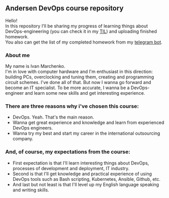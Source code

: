 ## Andersen DevOps course repository

Hello!  
In this repository I'll be sharing my progress of learning things about DevOps-engineering (you can check it in my [TIL](1.%20First%20homework/TIL.md)) and uploading finished homework.  
You also can get the list of my completed homework from my [telegram bot](https://t.me/RGHomeworkBot).
  
### About me
My name is Ivan Marchenko.  
I'm in love with computer hardware and I'm enthusiast in 
  this direction: building PCs, overclocking and tuning them, 
  creating and programming circuit schemes. I've done all of that. But now I wanna
  go forward and become an IT specialist. To be more accurate,
  I wanna be a DevOps-engineer and learn some new skills and get
  interesting experience.  
 
### There are three reasons why i've chosen this course:

* DevOps. Yeah. That's the main reason.
* Wanna get great experience and knowledge and learn from experienced DevOps engineers. 
* Wanna try my best and start my career in the international outsourcing company.

### And, of course, my expectations from the course:
  
* First expectation is that I'll learn interesting things about DevOps, processes of development and deployment, IT industry. 
* Second is that I'll get knowledge and practical experience of using DevOps tools such as Bash scripting, Kubernetes, Ansible, Github, etc. 
* And last but not least is that I'll level up my English language speaking and writing skills.  

